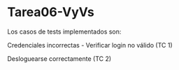 # Tarea06-VyVs

Los casos de tests implementados son:
  
  Credenciales incorrectas - Verificar login no válido (TC 1)
  
  Desloguearse correctamente (TC 2)
